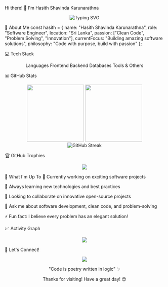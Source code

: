 Hi there! 👋 I'm Hasith Shavinda Karunarathna
<div align="center">
<img src="https://readme-typing-svg.herokuapp.com?font=Fira+Code&pause=1000&color=2196F3&center=true&vCenter=true&width=435&lines=Software+Engineer;Problem+Solver;Code+Enthusiast;Always+Learning" alt="Typing SVG" />
</div>

🚀 About Me
const hasith = {
    name: "Hasith Shavinda Karunarathna",
    role: "Software Engineer",
    location: "Sri Lanka",
    passion: ["Clean Code", "Problem Solving", "Innovation"],
    currentFocus: "Building amazing software solutions",
    philosophy: "Code with purpose, build with passion"
};

💻 Tech Stack
<div align="center">

Languages
Frontend
Backend
Databases
Tools & Others
</div>

📊 GitHub Stats
<div align="center">
<img height="180em" src="https://github-readme-stats.vercel.app/api?username=hasithshavinda918&show_icons=true&theme=tokyonight&include_all_commits=true&count_private=true"/>
<img height="180em" src="https://github-readme-stats.vercel.app/api/top-langs/?username=hasithshavinda918&layout=compact&langs_count=8&theme=tokyonight"/>
</div>

<div align="center">
<img src="https://github-readme-streak-stats.herokuapp.com/?user=hasithshavinda918&theme=tokyonight" alt="GitHub Streak" />
</div>

🏆 GitHub Trophies
<div align="center">
<img src="https://github-profile-trophy.vercel.app/?username=hasithshavinda918&theme=tokyonight&no-frame=false&no-bg=true&margin-w=4" />
</div>

🎯 What I'm Up To
🔭 Currently working on exciting software projects

🌱 Always learning new technologies and best practices

👯 Looking to collaborate on innovative open-source projects

💬 Ask me about software development, clean code, and problem-solving

⚡ Fun fact: I believe every problem has an elegant solution!

📈 Activity Graph
<div align="center">
<img src="https://github-readme-activity-graph.vercel.app/graph?username=hasithshavinda918&theme=tokyo-night&bg_color=1a1b27&color=70a5fd&line=bf91f3&point=f7df1e&area=true&hide_border=true" />
</div>

🤝 Let's Connect!
<div align="center">

</div>

<div align="center">
<img src="https://komarev.com/ghpvc/?username=hasithshavinda918&color=blue&style=flat-square&label=Profile+Views" />

"Code is poetry written in logic" ✨

Thanks for visiting! Have a great day! 😊

</div>
